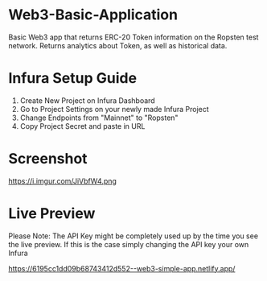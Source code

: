 # Web3-Basic-Application
 Basic Web3 app that returns ERC-20 Token information on the Ropsten test network. Returns analytics about Token, as well as historical data. 

# Infura Setup Guide
1. Create New Project on Infura Dashboard
2. Go to Project Settings on your newly made Infura Project
3. Change Endpoints from "Mainnet" to "Ropsten"
4. Copy Project Secret and paste in URL 

# Screenshot
https://i.imgur.com/JiVbfW4.png

# Live Preview
Please Note: The API Key might be completely used up by the time you see the live preview. If this is the case simply changing the API key your own Infura

https://6195cc1dd09b68743412d552--web3-simple-app.netlify.app/
